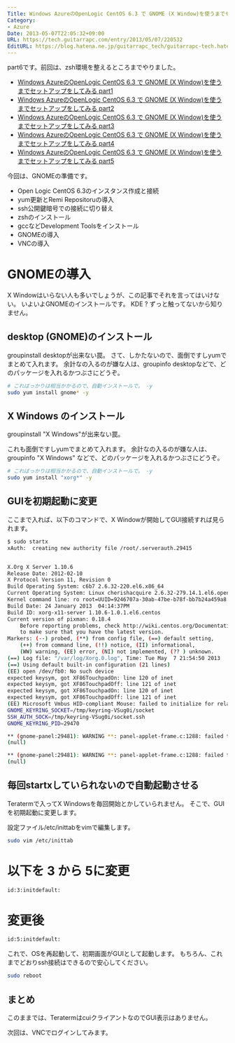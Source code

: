 ```yaml
---
Title: Windows AzureのOpenLogic CentOS 6.3 で GNOME (X Window)を使うまでセットアップをしてみる part6
Category:
- Azure
Date: 2013-05-07T22:05:32+09:00
URL: https://tech.guitarrapc.com/entry/2013/05/07/220532
EditURL: https://blog.hatena.ne.jp/guitarrapc_tech/guitarrapc-tech.hatenablog.com/atom/entry/6802418398340707000
---
```


<!--
Date: 2013-05-07T22:05:32+09:00
URL: https://tech.guitarrapc.com/entry/2013/05/07/220532
-->

part6です。前回は、zsh環境を整えるところまでやりました。

* [Windows AzureのOpenLogic CentOS 6.3 で GNOME (X Window)を使うまでセットアップをしてみる part1](https://tech.guitarrapc.com/entry/2013/05/05/220520)
* [Windows AzureのOpenLogic CentOS 6.3 で GNOME (X Window)を使うまでセットアップをしてみる part2](https://tech.guitarrapc.com/entry/2013/05/05/230547)
* [Windows AzureのOpenLogic CentOS 6.3 で GNOME (X Window)を使うまでセットアップをしてみる part3](https://tech.guitarrapc.com/entry/2013/05/07/050534)
* [Windows AzureのOpenLogic CentOS 6.3 で GNOME (X Window)を使うまでセットアップをしてみる part4](https://tech.guitarrapc.com/entry/2013/05/07/210519)
* [Windows AzureのOpenLogic CentOS 6.3 で GNOME (X Window)を使うまでセットアップをしてみる part5](https://tech.guitarrapc.com/entry/2013/05/07/210540)

今回は、GNOMEの準備です。


- Open Logic CentOS 6.3のインスタンス作成と接続
- yum更新とRemi Repositoruの導入
- ssh公開鍵暗号での接続に切り替え
- zshのインストール
- gccなどDevelopment Toolsをインストール
- GNOMEの導入
- VNCの導入

# GNOMEの導入
X Windowはいらない人も多いでしょうが、この記事でそれを言ってはいけない。
いよいよGNOMEのインストールです。 KDE ? ずっと触ってないから知りません。

## desktop (GNOME)のインストール
groupinstall desktopが出来ない罠。
さて、しかたないので、面倒ですしyumでまとめて入れます。
余計なの入るのが嫌な人は、groupinfo desktopなどで、どのパッケージを入れるかつぶさにどうぞ。


```bash
# こればっかりは相当かかるので、自動インストールで。 -y
sudo yum install gnome* -y
```


## X Windows のインストール
groupinstall "X Windows"が出来ない罠。

これも面倒ですしyumでまとめて入れます。
余計なの入るのが嫌な人は、groupinfo "X Windows" などで、どのパッケージを入れるかつぶさにどうぞ。


```bash
# こればっかりは相当かかるので、自動インストールで。 -y
sudo yum install "xorg*" -y
```

## GUIを初期起動に変更

ここまで入れば、以下のコマンドで、X Windowが開始してGUI接続すれば見られます。

```bash
$ sudo startx
xAuth:  creating new authority file /root/.serverauth.29415


X.Org X Server 1.10.6
Release Date: 2012-02-10
X Protocol Version 11, Revision 0
Build Operating System: c6b7 2.6.32-220.el6.x86_64
Current Operating System: Linux cherishacquire 2.6.32-279.14.1.el6.openlogic.x86_64 #1 SMP Wed Dec 12 18:33:43 UTC 2012 x86_64
Kernel command line: ro root=UUID=9246707a-30ab-47be-b78f-bb7b24a459a8 rd_NO_LUKS rd_NO_LVM LANG=en_US.UTF-8 rd_NO_MD SYSFONT=latarcyrheb-sun16 crashkernel=129M@0M  KEYBOARDTYPE=pc KEYTABLE=us rd_NO_DM rhgb quiet numa=off console=ttyS0 rootdelay=300
Build Date: 24 January 2013  04:14:37PM
Build ID: xorg-x11-server 1.10.6-1.0.1.el6.centos
Current version of pixman: 0.18.4
    Before reporting problems, check http://wiki.centos.org/Documentation
    to make sure that you have the latest version.
Markers: (--) probed, (**) from config file, (==) default setting,
    (++) from command line, (!!) notice, (II) informational,
    (WW) warning, (EE) error, (NI) not implemented, (?? ) unknown.
(==) Log file: "/var/log/Xorg.0.log", Time: Tue May  7 21:54:50 2013
(==) Using default built-in configuration (21 lines)
(EE) open /dev/fb0: No such device
expected keysym, got XF86TouchpadOn: line 120 of inet
expected keysym, got XF86TouchpadOff: line 121 of inet
expected keysym, got XF86TouchpadOn: line 120 of inet
expected keysym, got XF86TouchpadOff: line 121 of inet
(EE) Microsoft Vmbus HID-compliant Mouse: failed to initialize for relative axes.
GNOME_KEYRING_SOCKET=/tmp/keyring-VSug0i/socket
SSH_AUTH_SOCK=/tmp/keyring-VSug0i/socket.ssh
GNOME_KEYRING_PID=29470

** (gnome-panel:29481): WARNING **: panel-applet-frame.c:1288: failed to load applet OAFIID:GnoteApplet:
(null)

** (gnome-panel:29481): WARNING **: panel-applet-frame.c:1288: failed to load applet OAFIID:GNOME_FastUserSwitchApplet:
(null)
```


## 毎回startxしていられないので自動起動させる
Teratermで入ってX Windowsを毎回開始とかしていられません。
そこで、GUIを初期起動に変更します。

設定ファイル/etc/inittabをvimで編集します。

```bash
sudo vim /etc/inittab
```

# 以下を 3 から 5に変更

```bash
id:3:initdefault:
```

# 変更後

```bash
id:5:initdefault:
```

これで、OSを再起動して、初期画面がGUIとして起動します。
もちろん、これまでどおりssh接続はできるので安心してください。

```bash
sudo reboot
```

## まとめ

このままでは、TeratermはcuiクライアントなのでGUI表示はありません。

次回は、VNCでログインしてみます。
